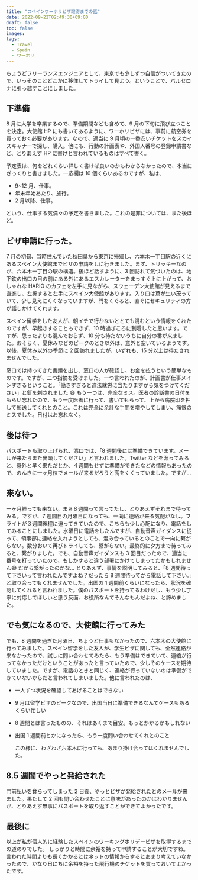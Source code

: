 ```yaml
---
title: "スペインワーホリビザ取得までの話"
date: 2022-09-22T02:49:30+09:00
draft: false
toc: false
images:
tags:
  - Travel
  - Spain
  - ワーホリ
---
```


ちょうどフリーランスエンジニアとして、東京でも少しずつ自信がついてきたので、いっそのことどこかに移住してトライして見よう。ということで、バルセロナに引っ越すことにしました。

## 下準備

8 月に大学を卒業するので、準備期間なども含めて、9 月の下旬に飛び立つことを決定。大使館 HP にも書いてあるように、ワーホリビザには、事前に航空券を買っておく必要があります。なので、適当に 9 月頃の一番安いチケットをスカイスキャナーで探し、購入。他にも、行動の計画表や、外国人番号の登録申請書など、とりあえず HP に書けと言われているものはすべて書く。

予定表は、何をどれくらい詳しく書けば良いのかもわからなかったので、本当にざっくりと書きました。一応欄は 10 個くらいあるのですが、私は、

- 9~12 月、仕事。
- 年末年始あたり、旅行。
- 2 月以降、仕事。

という、仕事する気満々の予定を書きました。これの是非については、また後ほど。

## ビザ申請に行った。

7 月の初旬、当時住んでいた秋田県から東京に帰郷し、六本木一丁目駅の近くにあるスペイン大使館までビザの申請をしに行きました。まず、トリッキーなのが、六本木一丁目の駅の構造。後ほど話すように、3 回訪れて気づいたのは、地下鉄の出口の目の前にある外にあるエスカレーターをまっすぐ上に上がって、おしゃれな HARIO のカフェを左手に見ながら、スウェーデン大使館が見えるまで直進し、左折すると左手にスペイン大使館があります。入り口は蔦が生い茂っていて、少し見えにくくなっていますが、門をくぐると、直ぐにセキュリティの方が話しかけてくれます。

スペイン留学をした友人が、朝イチで行かないととても混むという情報をくれたのですが、早起きすることもできず、10 時過ぎころに到着したと思います。ですが、思ったよりも混んでおらず、10 分も待たないうちに自分の番が来ました。おそらく、夏休みなどのピークのとき以外は、意外と空いているようです。以後、夏休み以外の季節に 2 回訪れましたが、いずれも、15 分以上は待たされませんでした。

窓口では持ってきた書類を出し、窓口の人が確認し、お金を払うという簡単なものです。ですが、二つ指摘を受けました。一つ言われたのが、計画書が仕事メインすぎるということ。「働きすぎると違法就労に当たりますから気をつけてください」と釘を刺されました :sweat_smile: もう一つは、完全なミス。医者の診断書の日付をもらい忘れたので、もう一度医者に行って、書いてもらって、上から病院印を押して郵送してくれとのこと。これは完全に余計な手間を増やしてしまい、痛恨のミスでした。日付はお忘れなく。

## 後は待つ

パスポートも取り上げられ、窓口では、「8 週間後には準備できています。メールが来たらまた出頭してください」と言われました。Twitter などを漁ってみると、意外と早く来ただとか、４週間もせずに準備ができたなどの情報もあったので、のんきに一ヶ月位でメールが来るだろうと高をくくっていました。ですが...

## 来ない。

一ヶ月経っても来ない。まぁ８週間って言ってたし、とりあえずそれまで待ってみる。ですが、7 週間目の月曜日になっても、一向に連絡が来る気配がなし。フライトが３週間後程に迫ってきていたので、こちらも少し心配になり、電話をしてみることにしました。水曜日に電話をしたんですが、自動音声ガイダンスに従って、領事部に連絡を入れようとしても、混み合っているとのことで一向に繋がらない。数分おいて再びトライしても、繋がらない。最終的に夕方まで待ってみると、繋がりました。でも、自動音声ガイダンスも 3 回目だったので、適当に番号を打っていたので、もしかすると違う部署にかけてしまってたかもしれません:sweat_smile: だから繋がったのかな… とりあえず、事情を説明してみると、「8 週間待って下さいって言われたんですよね？だったら 8 週間待ってから電話して下さい。」と取り合ってもくれませんでした。出国の 1 週間前くらいになったら、状況を確認してくれると言われました。僕のパスポートを持ってるわけだし、もう少し丁寧に対応してほしいと思う反面、お役所なんてそんなもんだよね、と諦めました。

## でも気になるので、大使館に行ってみた

でも、8 週間を過ぎた月曜日、ちょうど仕事もなかったので、六本木の大使館に行ってみました。スペイン留学をした友人が、学生ビザに関しても、全然連絡が来なかったので、試しに問い合わせてみたら、もう準備はできていて、連絡が行ってなかっただけということがあったと言っていたので、少しそのケースを期待していました。ですが、電話のときと同じく、連絡が行っていないのは準備ができていないからだと言われてしまいました。他に言われたのは、

- 一人ずつ状況を確認してあげることはできない
- 9 月は留学ビザのピークなので、出国当日に準備できるなんてケースもあるくらい忙しい
- 8 週間とは言ったものの、それはあくまで目安。もっとかかるかもしれない
- 出国 1 週間前とかになったら、もう一度問い合わせてくれとのこと

  この様に、わざわざ六本木に行っても、あまり掛け合ってはくれませんでした。

## 8.5 週間でやっと発給された

門前払いを食らってしまった 2 日後、やっとビザが発給されたとのメールが来ました。果たして 2 回も問い合わせたことに意味があったのかはわかりませんが、とりあえず無事にパスポートを取り返すことができてよかったです。

## 最後に

以上が私が個人的に経験したスペインのワーキングホリデービザを取得するまでの道のりでした。
しっかりと時間に余裕を持って申請することが大切ですね。言われた時間よりも長くかかるとはネットの情報からするとあまり考えていなかったので、かなり日にちに余裕を持った飛行機のチケットを買っておいてよかったです。
